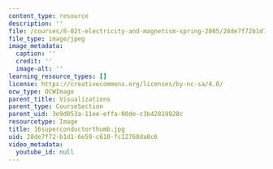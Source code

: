 ```yaml
---
content_type: resource
description: ''
file: /courses/8-02t-electricity-and-magnetism-spring-2005/28de7f72b1d16e59c610fc12768da8c6_16superconductorthumb.jpg
file_type: image/jpeg
image_metadata:
  caption: ''
  credit: ''
  image-alt: ''
learning_resource_types: []
license: https://creativecommons.org/licenses/by-nc-sa/4.0/
ocw_type: OCWImage
parent_title: Visualizations
parent_type: CourseSection
parent_uid: 3e9d053a-11ee-effa-00de-c3b42819928c
resourcetype: Image
title: 16superconductorthumb.jpg
uid: 28de7f72-b1d1-6e59-c610-fc12768da8c6
video_metadata:
  youtube_id: null
---
```

